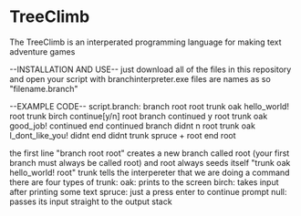 # TreeClimb
The TreeClimb is an interperated programming language for making text adventure games

--INSTALLATION AND USE--
  just download all of the files in this repository and open your script with branchinterpreter.exe
  files are names as so "filename.branch"

--EXAMPLE CODE--
  script.branch:
    branch root root
    trunk oak hello_world! root
    trunk birch continue[y/n] root
    branch continued y root
    trunk oak good_job! continued
    end continued
    branch didnt n root
    trunk oak I_dont_like_you! didnt
    end didnt
    trunk spruce + root
    end root

  the first line "branch root root" creates a new branch called root (your first branch must always be called root) and root always seeds itself
  "trunk oak hello_world! root" trunk tells the interpereter that we are doing a command there are four types of trunk:
    oak: prints to the screen
    birch: takes input after printing some text
    spruce: just a press enter to continue prompt
    null: passes its input straight to the output stack
   
